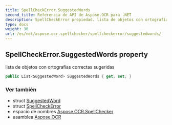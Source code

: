 ```yaml
---
title: SpellCheckError.SuggestedWords
second_title: Referencia de API de Aspose.OCR para .NET
description: SpellCheckError propiedad. lista de objetos con ortografías correctas sugeridas
type: docs
weight: 30
url: /es/net/aspose.ocr.spellchecker/spellcheckerror/suggestedwords/
---
```

## SpellCheckError.SuggestedWords property

lista de objetos con ortografías correctas sugeridas

```csharp
public List<SuggestedWord> SuggestedWords { get; set; }
```

### Ver también

* struct [SuggestedWord](../../suggestedword/)
* struct [SpellCheckError](../)
* espacio de nombres [Aspose.OCR.SpellChecker](../../spellcheckerror/)
* asamblea [Aspose.OCR](../../../)


